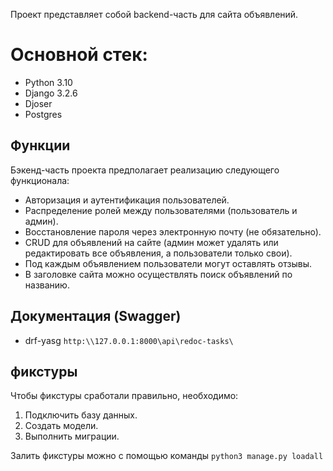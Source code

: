 Проект представляет собой backend-часть для сайта объявлений. 

# Основной стек:

* Python 3.10
* Django 3.2.6
* Djoser
* Postgres

## Функции
Бэкенд-часть проекта предполагает реализацию следующего функционала:

- Авторизация и аутентификация пользователей.
- Распределение ролей между пользователями (пользователь и админ).
- Восстановление пароля через электронную почту (не обязательно).
- CRUD для объявлений на сайте (админ может удалять или редактировать все объявления, а пользователи только свои).
- Под каждым объявлением пользователи могут оставлять отзывы.
- В заголовке сайта можно осуществлять поиск объявлений по названию.

## Документация (Swagger)
* drf-yasg
  ```http:\\127.0.0.1:8000\api\redoc-tasks\```

## фикстуры
Чтобы фикстуры сработали правильно, необходимо:

1. Подключить базу данных.
2. Создать модели.
3. Выполнить миграции.

Залить фикстуры можно с помощью команды ```python3 manage.py loadall```
